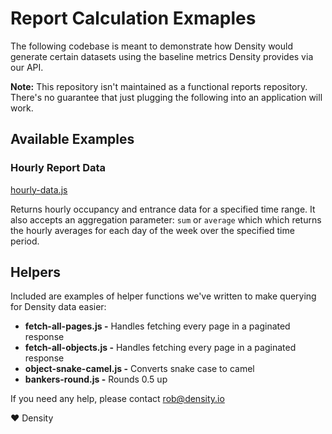 # Report Calculation Exmaples
The following codebase is meant to demonstrate how Density would generate certain datasets using the baseline metrics Density provides via our API.

**Note:** This repository isn't maintained as a functional reports repository. There's no guarantee that just plugging the following into an application will work.

## Available Examples

### Hourly Report Data
[hourly-data.js](hourly-data.md)

Returns hourly occupancy and entrance data for a specified time range. It also accepts an aggregation parameter: `sum` or `average` which which returns the hourly averages for each day of the week over the specified time period.

## Helpers
Included are examples of helper functions we've written to make querying for Density data easier:

- **fetch-all-pages.js -** Handles fetching every page in a paginated response
- **fetch-all-objects.js -** Handles fetching every page in a paginated response
- **object-snake-camel.js -** Converts snake case to camel
- **bankers-round.js -** Rounds 0.5 up

If you need any help, please contact rob@density.io

❤ Density